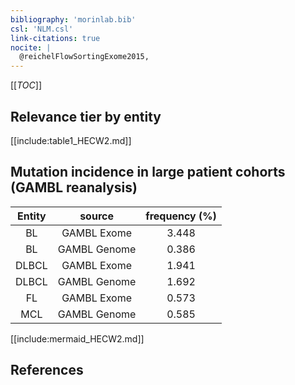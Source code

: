 ```yaml
---
bibliography: 'morinlab.bib'
csl: 'NLM.csl'
link-citations: true
nocite: |
  @reichelFlowSortingExome2015, 
---
```


[[_TOC_]]




## Relevance tier by entity

[[include:table1_HECW2.md]]


## Mutation incidence in large patient cohorts (GAMBL reanalysis)

|Entity|source |frequency (%)|
|:------:|:----:|:----:|
|BL|GAMBL Exome |3.448 |
|BL|GAMBL Genome |0.386 |
|DLBCL|GAMBL Exome |1.941 |
|DLBCL|GAMBL Genome |1.692 |
|FL|GAMBL Exome |0.573 |
|MCL|GAMBL Genome |0.585 |


[[include:mermaid_HECW2.md]]

## References


